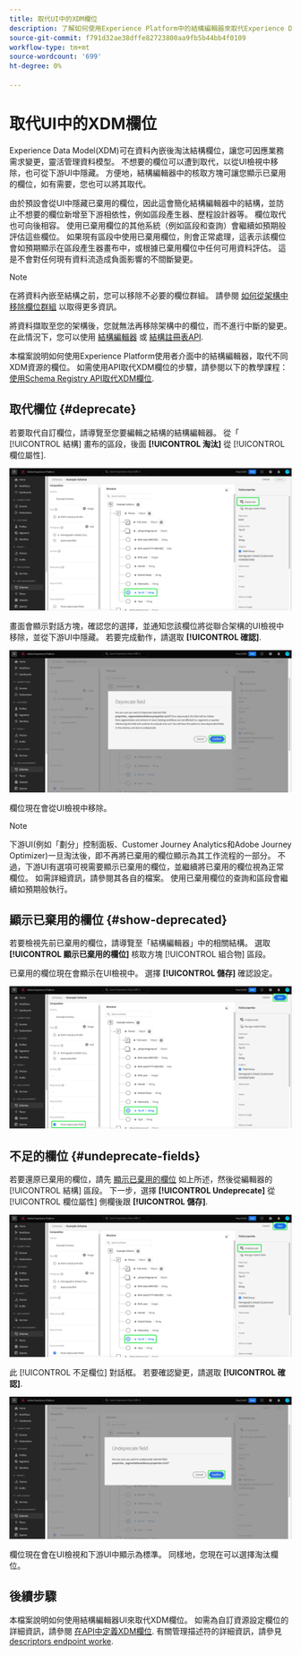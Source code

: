 ```yaml
---
title: 取代UI中的XDM欄位
description: 了解如何使用Experience Platform中的結構編輯器來取代Experience Data Model(XDM)欄位。
source-git-commit: f791d32ae38dffe82723800aa9fb5b44bb4f0109
workflow-type: tm+mt
source-wordcount: '699'
ht-degree: 0%

---
```


# 取代UI中的XDM欄位

Experience Data Model(XDM)可在資料內嵌後淘汰結構欄位，讓您可因應業務需求變更，靈活管理資料模型。 不想要的欄位可以遭到取代，以從UI檢視中移除，也可從下游UI中隱藏。 方便地，結構編輯器中的核取方塊可讓您顯示已棄用的欄位，如有需要，您也可以將其取代。

由於預設會從UI中隱藏已棄用的欄位，因此這會簡化結構編輯器中的結構，並防止不想要的欄位新增至下游相依性，例如區段產生器、歷程設計器等。 欄位取代也可向後相容。 使用已棄用欄位的其他系統（例如區段和查詢）會繼續如預期般評估這些欄位。 如果現有區段中使用已棄用欄位，則會正常處理，這表示該欄位會如預期顯示在區段產生器畫布中，或根據已棄用欄位中任何可用資料評估。 這是不會對任何現有資料流造成負面影響的不間斷變更。

>[!NOTE]
>
>在將資料內嵌至結構之前，您可以移除不必要的欄位群組。 請參閱 [如何從架構中移除欄位群組](../ui/resources/schemas.md#remove-fields) 以取得更多資訊。

將資料擷取至您的架構後，您就無法再移除架構中的欄位，而不進行中斷的變更。 在此情況下，您可以使用 [結構編輯器](./create-schema-ui.md) 或 [結構註冊表API](https://developer.adobe.com/experience-platform-apis/references/schema-registry/).

本檔案說明如何使用Experience Platform使用者介面中的結構編輯器，取代不同XDM資源的欄位。 如需使用API取代XDM欄位的步驟，請參閱以下的教學課程： [使用Schema Registry API取代XDM欄位](./field-deprecation-api.md).

## 取代欄位 {#deprecate}

若要取代自訂欄位，請導覽至您要編輯之結構的結構編輯器。 從「 [!UICONTROL 結構] 畫布的區段，後面 **[!UICONTROL 淘汰]** 從 [!UICONTROL 欄位屬性].

![已選取欄位的結構編輯器，並反白顯示「已淘汰」。](../images/tutorials/field-deprecation/deprecate-single-field.png)

畫面會顯示對話方塊，確認您的選擇，並通知您該欄位將從聯合架構的UI檢視中移除，並從下游UI中隱藏。 若要完成動作，請選取 **[!UICONTROL 確認]**.

![反白顯示「確認」欄位對話框。](../images/tutorials/field-deprecation/deprecate-field-dialog.png)

欄位現在會從UI檢視中移除。

>[!NOTE]
>
>下游UI(例如「劃分」控制面板、Customer Journey Analytics和Adobe Journey Optimizer)一旦淘汰後，即不再將已棄用的欄位顯示為其工作流程的一部分。 不過，下游UI有選項可視需要顯示已棄用的欄位，並繼續將已棄用的欄位視為正常欄位。 如需詳細資訊，請參閱其各自的檔案。 使用已棄用欄位的查詢和區段會繼續如預期般執行。

## 顯示已棄用的欄位 {#show-deprecated}

若要檢視先前已棄用的欄位，請導覽至「結構編輯器」中的相關結構。 選取 **[!UICONTROL 顯示已棄用的欄位]** 核取方塊 [!UICONTROL 組合物] 區段。

已棄用的欄位現在會顯示在UI檢視中。 選擇 **[!UICONTROL 儲存]** 確認設定。

![已選取欄位的結構編輯器、顯示已棄用的欄位並反白顯示儲存。](../images/tutorials/field-deprecation/show-deprecated-fields.png)

## 不足的欄位 {#undeprecate-fields}

若要還原已棄用的欄位，請先 [顯示已棄用的欄位](#show-deprecated) 如上所述，然後從編輯器的 [!UICONTROL 結構] 區段。 下一步，選擇 **[!UICONTROL Undeprecate]** 從 [!UICONTROL 欄位屬性] 側欄後跟 **[!UICONTROL 儲存]**.

![架構編輯器中，已過時欄位、未取代和已反白顯示儲存。](../images/tutorials/field-deprecation/undeprecate-single-field.png)

此 [!UICONTROL 不足欄位] 對話框。 若要確認變更，請選取 **[!UICONTROL 確認]**.

![此 [!UICONTROL 不足欄位] 對話框，突出顯示確認。](../images/tutorials/field-deprecation/undeprecate-field-dialog.png)

欄位現在會在UI檢視和下游UI中顯示為標準。 同樣地，您現在可以選擇淘汰欄位。

## 後續步驟

本檔案說明如何使用結構編輯器UI來取代XDM欄位。 如需為自訂資源設定欄位的詳細資訊，請參閱 [在API中定義XDM欄位](./custom-fields-api.md). 有關管理描述符的詳細資訊，請參見 [descriptors endpoint worke](../api/descriptors.md).
